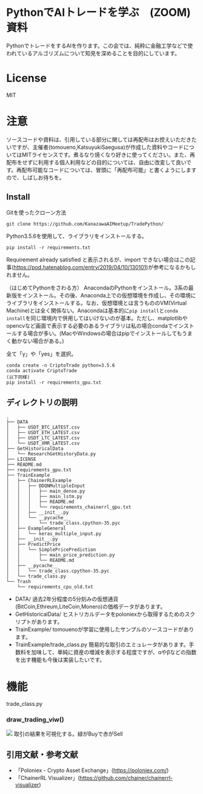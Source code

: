 # PythonでAIトレードを学ぶ　(ZOOM) 資料
PythonでトレードをするAIを作ります。この会では、純粋に金融工学などで使われているアルゴリズムについて知見を深めることを目的にしています。

# License
MIT

# 注意
ソースコードや資料は、引用している部分に関しては再配布はお控えいただきたいですが、主催者(tomoueno,KatsuyukiSaegusa)が作成した資料やコードについてはMITライセンスです。煮るなり焼くなり好きに使ってください。また、再配布をせずに利用する個人利用などの目的については、自由に改変して良いです。再配布可能なコードについては、冒頭に「再配布可能」と書くようにしますので、しばしお待ちを。

## Install
Gitを使ったクローン方法
```
git clone https://github.com/KanazawaAIMeetup/TradePython/
```
Python3.5.6を使用して、ライブラリをインストールする。
```
pip install -r requirements.txt
```

Requirement already satisfied と表示されるが、import できない場合はこの記事(https://pod.hatenablog.com/entry/2019/04/10/130101)が参考になるかもしれません。

（はじめてPythonをさわる方）
AnacondaのPythonをインストール。3系の最新版をインストール。その後、Anaconda上での仮想環境を作成し、その環境にライブラリをインストールする。なお、仮想環境とは言うもののVM(Virtual Machine)とは全く関係ない。Anacondaは基本的に```pip install```と```conda install```を同じ環境内で併用してはいけないのが基本。ただし、matplotlibやopencvなど画面で表示する必要のあるライブラリは私の場合condaでインストールする場合が多い。(MacやWindowsの場合はpipでインストールしてもうまく動かない場合がある。)

全て「y」や「yes」を選択。
```
conda create -n CriptoTrade python=3.5.6
conda activate CriptoTrade
(以下同様)
pip install -r requirements_gpu.txt
```

## ディレクトリの説明


```
.
├── DATA
│   ├── USDT_BTC_LATEST.csv
│   ├── USDT_ETH_LATEST.csv
│   ├── USDT_LTC_LATEST.csv
│   └── USDT_XMR_LATEST.csv
├── GetHistoricalData
│   └── ResearchGetHistoryData.py
├── LICENSE
├── README.md
├── requirements_gpu.txt
├── TrainExample
│   ├── ChainerRLExample
│   │   ├── DDQNMultipleInput
│   │   │   ├── main_dense.py
│   │   │   ├── main_lstm.py
│   │   │   ├── README.md
│   │   │   └── requirements_chainerrl_gpu.txt
│   │   ├── __init__.py
│   │   └── __pycache__
│   │       └── trade_class.cpython-35.pyc
│   ├── ExampleGeneral
│   │   └── keras_multiple_input.py
│   ├── __init__.py
│   ├── PredictPrice
│   │   └── SimplePricePrediction
│   │       ├── main_price_prediction.py
│   │       └── README.md
│   ├── __pycache__
│   │   └── trade_class.cpython-35.pyc
│   └── trade_class.py
└── Trash
    └── requirements_cpu_old.txt
```
- DATA/ 過去2年分程度の5分刻みの仮想通貨(BitCoin,Ethreum,LiteCoin,Monero)の価格データがあります。
- GetHistoricalData/ ヒストリカルデータをpoloniexから取得するためのスクリプトがあります。
- TrainExample/ tomouenoが学習に使用したサンプルのソースコードがあります。
- TrainExample/trade_class.py 簡易的な取引のエミュレータがあります。手数料を加味して、単純に資産の増減を表示する程度ですが、αやβなどの指数を出す機能も今後は実装したいです。

# 機能
trade_class.py 
### draw_trading_viw()
![](https://i.imgur.com/FKaqrL6.png)
取引の結果を可視化する。緑がBuyで赤がSell



## 引用文献・参考文献
- 「Poloniex - Crypto Asset Exchange」(https://poloniex.com/)
- 「ChainerRL Visualizer」(https://github.com/chainer/chainerrl-visualizer)


